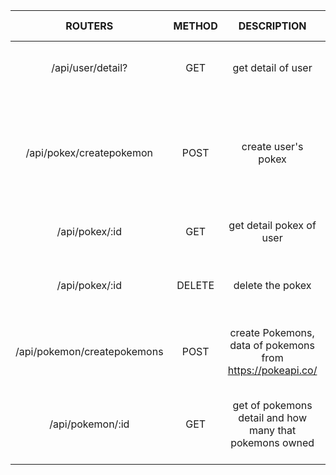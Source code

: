 |           ROUTERS           | METHOD |                         DESCRIPTION                        | HEADER |                                       REQUEST BODY or Params or Query                                       |    STATUS CODE    |           RESPONSE           |                  ERROR                  |                                         CONTENT                                        |
|:---------------------------:|:------:|:----------------------------------------------------------:|:------:|:-----------------------------------------------------------------------------------------------------------:|:-----------------:|:----------------------------:|:---------------------------------------:|:--------------------------------------------------------------------------------------:|
| /api/user/detail?           | GET    | get detail of user                                         | NONE   | REQUIRED = Query only;  /api/user/detail?email=myemail@email.com                                            | [ 200, 404, 500 ] | An Object of user            | Can't found any & Internal Server Error | detail of user with his/her pokex                                                      |
| /api/pokex/createpokemon    | POST   | create user's pokex                                        | NONE   | REQUIRED = Request Body;  nickname [STRING],  email [STRING],  idPokemon [STRING] note: ObjectId of Pokemon | [ 201, 500 ]      | An Object : email and pokex  | validationError & Internal Server Error | detail of email user who create the pokex and detail  of the pokex with Pokemon detail |
| /api/pokex/:id              | GET    | get detail pokex of user                                   | NONE   | REQUIRED = Params [ID];  id [String id of Pokex]                                                            | [ 200, 404, 500 ] | An Object of pokex detail    | Can't found any & Internal Server Error | detail of pokex                                                                        |
| /api/pokex/:id              | DELETE | delete the pokex                                           | NONE   | REQUIRED = Params [ID];  id [String id of Pokex]                                                            | [ 200, 500 ]      | success if deleted           | Internal Server Error                   | information if successfully delete the pokex                                           |
| /api/pokemon/createpokemons | POST   | create Pokemons, data of pokemons from https://pokeapi.co/ | NONE   | NONE                                                                                                        | [ 201, 500 ]      | result of success            | Internal Server Error                   | sample of an Object Pokemon and result success                                         |
| /api/pokemon/:id            | GET    | get of pokemons detail and how many that pokemons owned    | NONE   | REQUIRED = Params [ID] id [String id of Pokemon]                                                            | [ 200, 404, 500 ] | An Object of pokemon detail  | Can't found any &Internal Server Error  | detail of pokemons and how many pokemon owned                                          |
